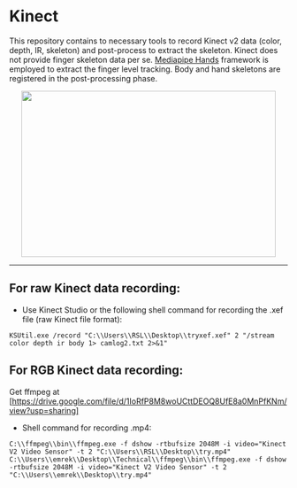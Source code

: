 # Kinect

This repository contains to necessary tools to record Kinect v2 data (color, depth, IR, skeleton) and post-process to extract the skeleton. Kinect does not provide finger skeleton data per se. [Mediapipe Hands](https://google.github.io/mediapipe/solutions/hands) framework is employed to extract the finger level tracking. Body and hand skeletons are registered in the post-processing phase.

<p align="center">
  <img width="460" height="300" src="https://user-images.githubusercontent.com/66868163/185696939-f9d18ed2-6fed-4d68-9741-2606fcc3833b.gif">
</p>

--------
## For raw Kinect data recording:

* Use Kinect Studio or the following shell command for recording the .xef file (raw Kinect file format):

`KSUtil.exe /record "C:\\Users\\RSL\\Desktop\\tryxef.xef" 2 "/stream color depth ir body 1> camlog2.txt 2>&1"`

## For RGB Kinect data recording:

Get ffmpeg at [https://drive.google.com/file/d/1IoRfP8M8woUCttDEOQ8UfE8a0MnPfKNm/view?usp=sharing]

* Shell command for recording .mp4:

`C:\\ffmpeg\\bin\\ffmpeg.exe -f dshow -rtbufsize 2048M -i video="Kinect V2 Video Sensor" -t 2 "C:\\Users\\RSL\\Desktop\\try.mp4"
C:\\Users\\emrek\\Desktop\\Technical\\ffmpeg\\bin\\ffmpeg.exe -f dshow -rtbufsize 2048M -i video="Kinect V2 Video Sensor" -t 2 "C:\\Users\\emrek\\Desktop\\try.mp4"`



